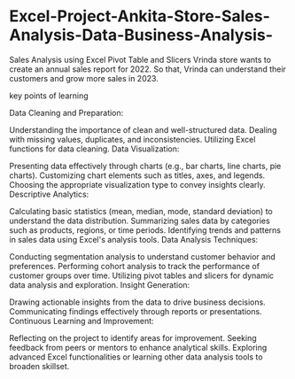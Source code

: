 # Excel-Project-Ankita-Store-Sales-Analysis-Data-Business-Analysis-
Sales Analysis using Excel Pivot Table and Slicers
Vrinda store wants to create an annual sales report for 2022. So that, Vrinda can understand their customers and grow more sales in 2023.

key points of learning

Data Cleaning and Preparation:

Understanding the importance of clean and well-structured data.
Dealing with missing values, duplicates, and inconsistencies.
Utilizing Excel functions for data cleaning.
Data Visualization:

Presenting data effectively through charts (e.g., bar charts, line charts, pie charts).
Customizing chart elements such as titles, axes, and legends.
Choosing the appropriate visualization type to convey insights clearly.
Descriptive Analytics:

Calculating basic statistics (mean, median, mode, standard deviation) to understand the data distribution.
Summarizing sales data by categories such as products, regions, or time periods.
Identifying trends and patterns in sales data using Excel's analysis tools.
Data Analysis Techniques:

Conducting segmentation analysis to understand customer behavior and preferences.
Performing cohort analysis to track the performance of customer groups over time.
Utilizing pivot tables and slicers for dynamic data analysis and exploration.
Insight Generation:

Drawing actionable insights from the data to drive business decisions.
Communicating findings effectively through reports or presentations.
Continuous Learning and Improvement:

Reflecting on the project to identify areas for improvement.
Seeking feedback from peers or mentors to enhance analytical skills.
Exploring advanced Excel functionalities or learning other data analysis tools to broaden skillset.
